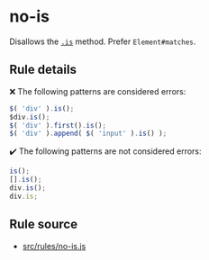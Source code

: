 # no-is

Disallows the [`.is`](https://api.jquery.com/is/) method. Prefer `Element#matches`.

## Rule details

❌ The following patterns are considered errors:
```js
$( 'div' ).is();
$div.is();
$( 'div' ).first().is();
$( 'div' ).append( $( 'input' ).is() );
```

✔️ The following patterns are not considered errors:
```js
is();
[].is();
div.is();
div.is;
```

## Rule source

* [src/rules/no-is.js](/src/rules/no-is.js)
